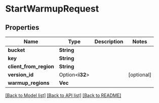 # StartWarmupRequest

## Properties

Name | Type | Description | Notes
------------ | ------------- | ------------- | -------------
**bucket** | **String** |  | 
**key** | **String** |  | 
**client_from_region** | **String** |  | 
**version_id** | Option<**i32**> |  | [optional]
**warmup_regions** | **Vec<String>** |  | 

[[Back to Model list]](../README.md#documentation-for-models) [[Back to API list]](../README.md#documentation-for-api-endpoints) [[Back to README]](../README.md)



